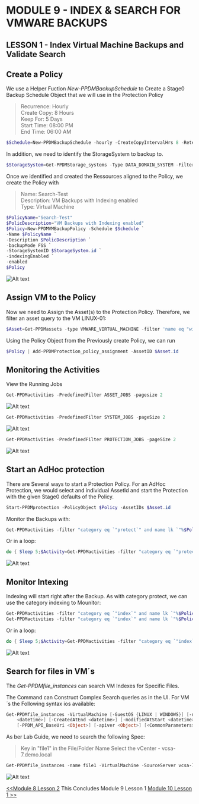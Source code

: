 # MODULE 9 - INDEX & SEARCH FOR VMWARE BACKUPS

## LESSON 1 - Index Virtual Machine Backups and Validate Search

## Create a Policy

We use a Helper Fuction *New-PPDMBackupSchedule* to Create a Stage0 Backup Schedule Object that we will use in the Protection Policy

>Recurrence: Hourly  
>Create Copy: 8 Hours  
>Keep For: 5 Days  
>Start Time: 08:00 PM  
>End Time: 06:00 AM  

```Powershell
$Schedule=New-PPDMBackupSchedule -hourly -CreateCopyIntervalHrs 8 -RetentionUnit DAY -RetentionInterval 5
```

In addition, we need to identify the StorageSystem to backup to.

```Powershell
$StorageSystem=Get-PPDMStorage_systems -Type DATA_DOMAIN_SYSTEM -Filter {name eq "ddve-01.demo.local"}
```

Once we identified and created the Ressources aligned to the Policy, we create the Policy with

>Name: Search-Test  
>Description: VM Backups with Indexing enabled  
>Type: Virtual Machine  

```Powershell
$PolicyName="Search-Test"
$PolicDescription="VM Backups with Indexing enabled"
$Policy=New-PPDMVMBackupPolicy -Schedule $Schedule `
-Name $PolicyName `
-Description $PolicDescription `
-backupMode FSS `
-StorageSystemID $StorageSystem.id `
-indexingEnabled `
-enabled
$Policy

```

![Alt text](image-40.png)

## Assign VM to the Policy

Now we need to Assign the Asset(s) to the Protection Policy. Therefore, we filter an asset query to the VM LINUX-01:

```Powershell
$Asset=Get-PPDMassets -type VMWARE_VIRTUAL_MACHINE -filter 'name eq "win-02"'
```

Using the Policy Object from the Previously create Policy, we can run

```Powershell
$Policy | Add-PPDMProtection_policy_assignment -AssetID $Asset.id
```

## Monitoring the Activities

View the Running Jobs

```Powershell
Get-PPDMactivities -PredefinedFilter ASSET_JOBS -pagesize 2
```

![Alt text](image-41.png)

```Powershell
Get-PPDMactivities -PredefinedFilter SYSTEM_JOBS -pageSize 2
```

![Alt text](image-42.png)

```Powershell
Get-PPDMactivities -PredefinedFilter PROTECTION_JOBS -pageSize 2
```

![Alt text](image-43.png)

## Start an AdHoc protection

There are Several ways to start a Protection Policy. For an AdHoc Protection, we would select  and individual AssetId and start the Protection with the given Stage0 defaults of the Policy.

```Powershell
Start-PPDMprotection -PolicyObject $Policy -AssetIDs $Asset.id
```

Monitor the Backups with:

```Powershell
Get-PPDMactivities -filter "category eq `"protect`" and name lk `"%$PolicyName%`"" -pageSize 3 6> out-null | ft state, progress, name
```

Or in a loop:

```Powershell
do { Sleep 5;$Activity=Get-PPDMactivities -filter "category eq `"protect`" and name lk `"%$PolicyName%`"" 6>$null; write-host -NoNewline "$($Activity.progress)% "} until ($Activity.state -eq "COMPLETED")
```

![Alt text](image-44.png)

## Monitor Intexing

Indexing will start right after the Backup.
As with category protect, we can use the category indexing to Mounitor:  

```Powershell
Get-PPDMactivities -filter "category eq `"index`" and name lk `"%$PolicyName%`"" -pageSize 3 6> out-null
Get-PPDMactivities -filter "category eq `"index`" and name lk `"%$PolicyName%`"" -pageSize 3 6> out-null | ft state, progress, name
```

Or in a loop:

```Powershell
do { Sleep 5;$Activity=Get-PPDMactivities -filter "category eq `"index`" and name lk `"%$PolicyName%`"" 6>$null; write-host -NoNewline "$($Activity.progress)% "} until ($Activity.state -eq "COMPLETED")
```

![Alt text](image-45.png)

## Search for files in VM´s

The *Get-PPDMfile_instances* can search VM Indexes for Specific Files.

The Command can Construct Complex Search queries as in the UI. For VM´s the Following syntax ios available:

```Powershell
Get-PPDMfile_instances -VirtualMachine [-GuestOS {LINUX | WINDOWS}] [-name <Object>] [-location <Object>] [-filesonly] [-filetype <Object>] [-minsize <Object>] [-minsizeUnit {KB | MB | GB | TB}] [-maxsizeUnit {KB | MB | GB | TB}] [-CreatedAtStart
    <datetime>] [-CreatedAtEnd <datetime>] [-modifiedAtStart <datetime>] [-modifiedAtEnd <datetime>] [-LastBackupOnly] [-BackupAtStart <datetime>] [-BackupAtEnd <datetime>] [-SourceServer <string>] [-AssetID <string>] [-page <Object>] [-body <hashtable>]
    [-PPDM_API_BaseUri <Object>] [-apiver <Object>] [<CommonParameters>]
```

As ber Lab Guide, we need to search the following Spec:

> Key in "file1" in the File/Folder Name
> Select the vCenter - vcsa-7.demo.local

```Powershell
Get-PPDMfile_instances -name file1 -VirtualMachine -SourceServer vcsa-7.demo.local -AssetID $Asset.id
```

![Alt text](image-47.png)

[<<Module 8 Lesson 2](./Module_8_2.md) This Concludes Module 9 Lesson 1 [Module 10 Lesson 1 >>](./Module_10_1.md)
